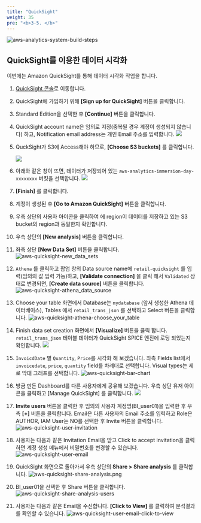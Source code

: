 ```yaml
---
title: "QuickSight"
weight: 35
pre: "<b>3-5. </b>"
---
```


![aws-analytics-system-build-steps](/analytics-on-aws/images/aws-analytics-system-build-steps.png)

## QuickSight를 이용한 데이터 시각화

이번에는 Amazon QuickSight를 통해 데이터 시각화 작업을 합니다.

1. [QuickSight 콘솔](https://quicksight.aws.amazon.com)로 이동합니다.
2. QuickSight에 가입하기 위해 **\[Sign up for QuickSight\]** 버튼을 클릭합니다.
3. Standard Edition을 선택한 후 **\[Continue\]** 버튼을 클릭합니다.
4. QuickSight account name은 임의로 지정(중복될 경우 계정이 생성되지 않습니다) 하고,
Notification email address는 개인 Email 주소를 입력합니다.
    ![](/analytics-on-aws/images/qs-account.png)

5. QuckSight가 S3에 Access해야 하므로, **\[Choose S3 buckets\]** 를 클릭합니다.

    ![](/analytics-on-aws/images/qs-select-s3.png)

6. 아래와 같은 창이 뜨면, 데이터가 저장되어 있는 `aws-analytics-immersion-day-xxxxxxxx` 버킷을 선택합니다. 
    ![](/analytics-on-aws/images/qs-select-bucket.png)

7. **\[Finish\]** 를 클릭합니다.
8. 계정이 생성된 후 **\[Go to Amazon QuickSight\]** 버튼을 클릭합니다.
9. 우측 상단의 사용자 아이콘을 클릭하여 에 region이 데이터를 저장하고 있는 S3 bucket의 region과 동일한지 확인합니다.


10. 우측 상단의 **\[New analysis\]** 버튼을 클릭합니다.
11. 좌측 상단 **\[New Data Set\]** 버튼을 클릭합니다.
![aws-quicksight-new_data_sets](/analytics-on-aws/images/aws-quicksight-new_data_sets.png)
8. `Athena` 를 클릭하고 팝업 창의 Data source name에 `retail-quicksight` 를 입력(임의의 값 입력 가능)하고,
**\[Validate connection\]** 을 클릭 해서 `Validated` 상태로 변경되면, **\[Create data source\]** 버튼을 클릭합니다.
![aws-quicksight-athena_data_source](/analytics-on-aws/images/aws-quicksight-athena_data_source.png)
9. Choose your table 화면에서 Database는 `mydatabase` (앞서 생성한 Athena 데이터베이스),
Tables 에서 `retail_trans_json` 를 선택하고 Select 버튼을 클릭합니다.
![aws-quicksight-athena-choose_your_table](/analytics-on-aws/images/aws-quicksight-athena-choose_your_table.png)
10. Finish data set creation 화면에서 **\[Visualize\]** 버튼을 클릭 합니다.
`retail_trans_json` 테이블 데이터가 QuickSight SPICE 엔진에 로딩 되었는지 확인합니다.
![](/analytics-on-aws/images/qs-finish-dataset.png)
11. `InvoicdDate` 별 `Quantity`, `Price`를 시각화 해 보겠습니다. 좌측 Fields list에서 `invoicedate`, `price`, `quantity` field를 차례대로 선택합니다.
Visual types는 세로 막대 그래프를 선택합니다.
![aws-quicksight-bar-chart](/analytics-on-aws/images/aws-quicksight-bar-chart.png)
12. 방금 만든 Dashboard를 다른 사용자에게 공유해 보겠습니다. 우측 상단 유저 아이콘을 클릭하고 \[Manage QuickSight\] 를 클릭합니다.
![](/analytics-on-aws/images/qs-manage-qs.png)
13. **Invite users** 버튼을 클릭한 후 임의의 사용자 계정명(BI_user01)을 입력한 후 우측 **\[+\]** 버튼을 클릭합니다.
Email은 다른 사용자의 Email 주소를 입력하고 Role은 AUTHOR, IAM User는 NO를 선택한 후 Invite 버튼을 클릭합니다.
![aws-quicksight-user-invitation](/analytics-on-aws/images/aws-quicksight-user-invitation.png)
14. 사용자는 다음과 같은 Invitation Email을 받고 Click to accept invitation을 클릭하면 계정 생성 메뉴에서 비밀번호를 변경할 수 있습니다.
![aws-quicksight-user-email](/analytics-on-aws/images/aws-quicksight-user-email.png)
15. QuickSight 화면으로 돌아가서 우측 상단의 **Share > Share analysis** 를 클릭합니다.
![aws-quicksight-share-analysis.png](/analytics-on-aws/images/aws-quicksight-share-analysis.png)
16. BI_user01을 선택한 후 Share 버튼을 클릭합니다.
![aws-quicksight-share-analysis-users](/analytics-on-aws/images/aws-quicksight-share-analysis-users.png)
17. 사용자는 다음과 같은 Email을 수신합니다. **\[Click to View\]** 를 클릭하여 분석결과를 확인할 수 있습니다.
![aws-quicksight-user-email-click-to-view](/analytics-on-aws/images/aws-quicksight-user-email-click-to-view.png)
